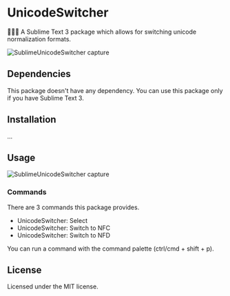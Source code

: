 # UnicodeSwitcher

🐶😺🐹 A Sublime Text 3 package which allows for switching unicode normalization formats.

![SublimeUnicodeSwitcher capture](https://raw.githubusercontent.com/gh640/SublimeUnicodeSwitcher/master/assets/images/capture.gif)


## Dependencies

This package doesn't have any dependency. You can use this package only if you have Sublime Text 3.


## Installation

...


## Usage

![SublimeUnicodeSwitcher capture](https://raw.githubusercontent.com/gh640/SublimeUnicodeSwitcher/master/assets/images/capture-animation.gif)

### Commands

There are 3 commands this package provides.

- UnicodeSwitcher: Select
- UnicodeSwitcher: Switch to NFC
- UnicodeSwitcher: Switch to NFD

You can run a command with the command palette (ctrl/cmd + shift + p).


## License

Licensed under the MIT license.
